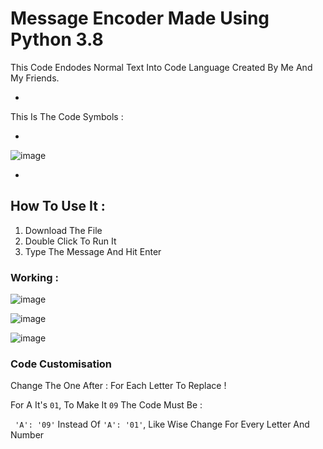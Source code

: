 # Message Encoder Made Using Python 3.8

This Code Endodes Normal Text Into Code Language Created By Me And My Friends.

-

This Is The Code Symbols :

-

![image](https://user-images.githubusercontent.com/89208925/194827968-967dac33-fd16-4a92-abc4-104195ccdf56.png)

-

## How To Use It :

1. Download The File 
2. Double Click To Run It
3. Type The Message And Hit Enter

### Working : 

![image](https://user-images.githubusercontent.com/89208925/194830715-b44b1dce-4073-4490-85f4-c15f63ca99eb.png)


![image](https://user-images.githubusercontent.com/89208925/194830797-2d920b29-27c1-4d01-85fa-63caf45fe174.png)


![image](https://user-images.githubusercontent.com/89208925/194830878-7d4f960f-738c-49d5-89b5-96ac9972fb15.png)

### Code Customisation

Change The One After : For Each Letter To Replace !

For A It's `01`, To Make It `09` The Code Must Be :

``` 'A': '09'``` Instead Of ``'A': '01'``, Like Wise Change For Every Letter And Number
